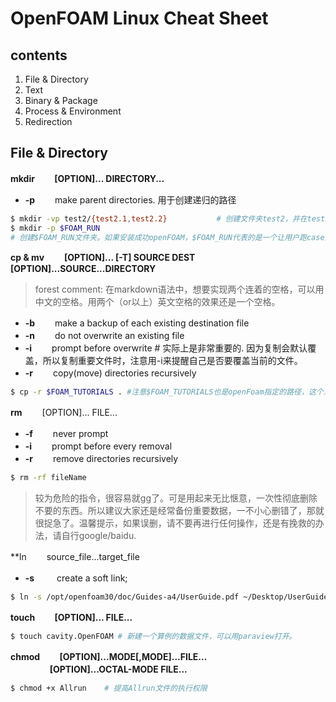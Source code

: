 # OpenFOAM Linux Cheat Sheet

## contents
1. File & Directory
2. Text
3. Binary & Package
4. Process & Environment
5. Redirection  

## File & Directory
**mkdir　  　[OPTION]...  DIRECTORY...**
* **-p**　  　make parent directories. 用于创建递归的路径

```bash
$ mkdir -vp test2/{test2.1,test2.2}           # 创建文件夹test2，并在test2中创建test2.1和test2.2.
$ mkdir -p $FOAM_RUN  
# 创建$FOAM_RUN文件夹。如果安装成功openFOAM，$FOAM_RUN代表的是一个让用户跑case的路径。用这个方式来把这个路径真实的创造出来。
```


**cp & mv**　  　**[OPTION]... [-T] SOURCE DEST**
　  　　  　　  **[OPTION]...SOURCE...DIRECTORY**
> forest comment: 在markdown语法中，想要实现两个连着的空格，可以用中文的空格。用两个（or以上）英文空格的效果还是一个空格。

* **-b**　  　make a backup of each existing destination file
* **-n**　  　do not overwrite an existing file 
* **-i**　  　prompt before overwrite  # 实际上是非常重要的. 因为复制会默认覆盖，所以复制重要文件时，注意用-i来提醒自己是否要覆盖当前的文件。
* **-r**　  　copy(move) directories recursively

```bash
$ cp -r $FOAM_TUTORIALS . #注意$FOAM_TUTORIALS也是openFoam指定的路径，这个意思是把tutorial文件下的所有case复制到当前文件下。
```

**rm**　  　[OPTION]... FILE...
* **-f**　  　never prompt
* **-i**　  　prompt before every removal
* **-r**　  　remove directories recursively  

```bash
$ rm -rf fileName
```
>  较为危险的指令，很容易就gg了。可是用起来无比惬意，一次性彻底删除不要的东西。所以建议大家还是经常备份重要数据，一不小心删错了，那就很捉急了。温馨提示，如果误删，请不要再进行任何操作，还是有挽救的办法，请自行google/baidu.


**ln　  　source_file...target_file
* **-s**　  　 create a soft link;

```bash
$ ln -s /opt/openfoam30/doc/Guides-a4/UserGuide.pdf ~/Desktop/UserGuide.pdf 
```

**touch　  　[OPTION]... FILE...**

```bash
$ touch cavity.OpenFOAM # 新建一个算例的数据文件，可以用paraview打开。
```

**chmod　  　[OPTION]...MODE[,MODE]...FILE...
　  　　  　[OPTION]...OCTAL-MODE FILE...**
        
```bash
$ chmod +x Allrun    # 提高Allrun文件的执行权限
```




